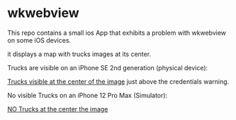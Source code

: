 # wkwebview

This repo contains a small ios App that exhibits a problem with wkwebview on some iOS devices.

it displays a map with trucks images at its center.

Trucks are visible on an iPhone SE 2nd generation (physical device):

[Trucks visible at the center of the image](https://github.com/omatrot/wkwebview/blob/main/iPhone%20SE%202nd%20gen%20trucks%20are%20ok.jpeg) just above the credentials warning.

No visible Trucks on an iPhone 12 Pro Max (Simulator):

[NO Trucks at the center the image]()
